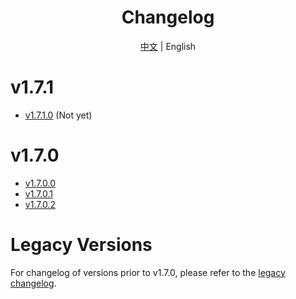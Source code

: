 <h1 align="center">Changelog</h1>

<div align="center">

[中文](ChangeLog.md) | English

</div>

# v1.7.1

- [v1.7.1.0](Changelog/en/v1.7.1.0.md) (Not yet)

# v1.7.0

- [v1.7.0.0](Changelog/en/v1.7.0.0.md)
- [v1.7.0.1](Changelog/en/v1.7.0.1.md)
- [v1.7.0.2](Changelog/en/v1.7.0.2.md)

# Legacy Versions
For changelog of versions prior to v1.7.0, please refer to the [legacy changelog](Changelog/en/legacy-changelog.md).